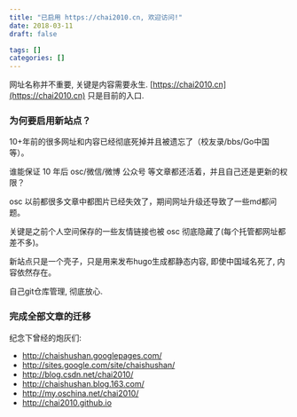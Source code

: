 ```yaml
---
title: "已启用 https://chai2010.cn, 欢迎访问!"
date: 2018-03-11
draft: false

tags: []
categories: []
---
```


网址名称并不重要, 关键是内容需要永生. [https://chai2010.cn](https://chai2010.cn) 只是目前的入口.

<!--more-->

### 为何要启用新站点？

10+年前的很多网址和内容已经彻底死掉并且被遗忘了（校友录/bbs/Go中国 等）。

谁能保证 10 年后 osc/微信/微博 公众号 等文章都还活着，并且自己还是更新的权限？

osc 以前都很多文章中都图片已经失效了，期间网址升级还导致了一些md都问题。

关键是之前个人空间保存的一些友情链接也被 osc 彻底隐藏了(每个托管都网址都差不多)。

新站点只是一个壳子，只是用来发布hugo生成都静态内容, 即使中国域名死了, 内容依然存在。

自己git仓库管理, 彻底放心.

### 完成全部文章的迁移

纪念下曾经的炮灰们:

- http://chaishushan.googlepages.com/
- http://sites.google.com/site/chaishushan/
- http://blog.csdn.net/chai2010/
- http://chaishushan.blog.163.com/
- http://my.oschina.net/chai2010/
- http://chai2010.github.io

